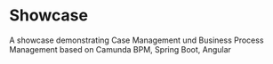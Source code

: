 # Showcase
A showcase demonstrating Case Management und Business Process Management based on Camunda BPM, Spring Boot, Angular 
